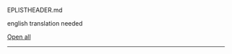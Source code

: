EPLISTHEADER.md

english translation needed

<a href="#" class="btn btn-info btn-open">Open all</a><a href="#" class="btn btn-info btn-close" style="display:none;">Close all</a>

<hr>
